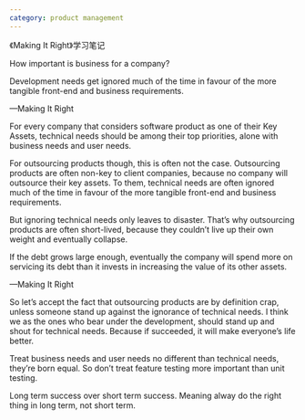 ```yaml
---
category: product management
---
```

《Making It Right》学习笔记

How important is business for a company?

Development needs get ignored much of the time in favour of the more tangible front-end and business requirements.

—Making It Right

For every company that considers software product as one of their Key Assets, technical needs should be among their top priorities, alone with business needs and user needs.

For outsourcing products though, this is often not the case. Outsourcing products are often non-key to client companies, because no company will outsource their key assets. To them, technical needs are often ignored much of the time in favour of the more tangible front-end and business requirements.

But ignoring technical needs only leaves to disaster. That’s why outsourcing products are often short-lived, because they couldn’t live up their own weight and eventually collapse.

If the debt grows large enough, eventually the company will spend more on servicing its debt than it invests in increasing the value of its other assets.

—Making It Right

So let’s accept the fact that outsourcing products are by definition crap, unless someone stand up against the ignorance of technical needs. I think we as the ones who bear under the development, should stand up and shout for technical needs. Because if succeeded, it will make everyone’s life better.

Treat business needs and user needs no different than technical needs, they’re born equal. So don’t treat feature testing more important than unit testing.

Long term success over short term success. Meaning alway do the right thing in long term, not short term.

